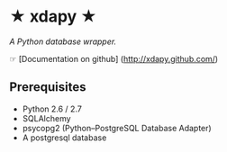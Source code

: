 ★ xdapy ★
===========

*A Python database wrapper.*

☞ [Documentation on github] (http://xdapy.github.com/)

Prerequisites
-------------

* Python 2.6 / 2.7
* SQLAlchemy
* psycopg2 (Python–PostgreSQL Database Adapter)
* A postgresql database

